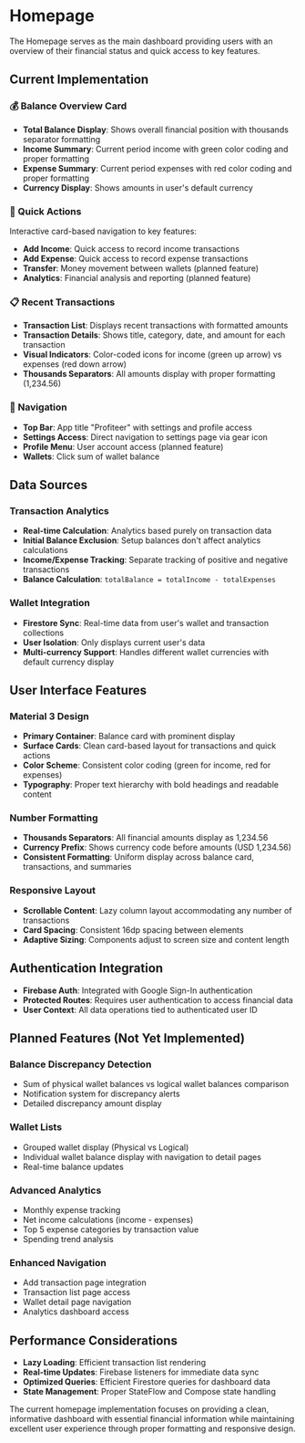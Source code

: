 # Homepage

The Homepage serves as the main dashboard providing users with an overview of their financial status and quick access to key features.

## Current Implementation

### 💰 Balance Overview Card
- **Total Balance Display**: Shows overall financial position with thousands separator formatting
- **Income Summary**: Current period income with green color coding and proper formatting
- **Expense Summary**: Current period expenses with red color coding and proper formatting
- **Currency Display**: Shows amounts in user's default currency

### 🎯 Quick Actions
Interactive card-based navigation to key features:
- **Add Income**: Quick access to record income transactions
- **Add Expense**: Quick access to record expense transactions  
- **Transfer**: Money movement between wallets (planned feature)
- **Analytics**: Financial analysis and reporting (planned feature)

### 📋 Recent Transactions
- **Transaction List**: Displays recent transactions with formatted amounts
- **Transaction Details**: Shows title, category, date, and amount for each transaction
- **Visual Indicators**: Color-coded icons for income (green up arrow) vs expenses (red down arrow)
- **Thousands Separators**: All amounts display with proper formatting (1,234.56)

### 🧭 Navigation
- **Top Bar**: App title "Profiteer" with settings and profile access
- **Settings Access**: Direct navigation to settings page via gear icon
- **Profile Menu**: User account access (planned feature)
- **Wallets**: Click sum of wallet balance

## Data Sources

### Transaction Analytics
- **Real-time Calculation**: Analytics based purely on transaction data
- **Initial Balance Exclusion**: Setup balances don't affect analytics calculations
- **Income/Expense Tracking**: Separate tracking of positive and negative transactions
- **Balance Calculation**: `totalBalance = totalIncome - totalExpenses`

### Wallet Integration
- **Firestore Sync**: Real-time data from user's wallet and transaction collections
- **User Isolation**: Only displays current user's data
- **Multi-currency Support**: Handles different wallet currencies with default currency display

## User Interface Features

### Material 3 Design
- **Primary Container**: Balance card with prominent display
- **Surface Cards**: Clean card-based layout for transactions and quick actions
- **Color Scheme**: Consistent color coding (green for income, red for expenses)
- **Typography**: Proper text hierarchy with bold headings and readable content

### Number Formatting
- **Thousands Separators**: All financial amounts display as 1,234.56
- **Currency Prefix**: Shows currency code before amounts (USD 1,234.56)
- **Consistent Formatting**: Uniform display across balance card, transactions, and summaries

### Responsive Layout
- **Scrollable Content**: Lazy column layout accommodating any number of transactions
- **Card Spacing**: Consistent 16dp spacing between elements
- **Adaptive Sizing**: Components adjust to screen size and content length

## Authentication Integration
- **Firebase Auth**: Integrated with Google Sign-In authentication
- **Protected Routes**: Requires user authentication to access financial data
- **User Context**: All data operations tied to authenticated user ID

## Planned Features (Not Yet Implemented)

### Balance Discrepancy Detection
- Sum of physical wallet balances vs logical wallet balances comparison
- Notification system for discrepancy alerts
- Detailed discrepancy amount display

### Wallet Lists
- Grouped wallet display (Physical vs Logical)
- Individual wallet balance display with navigation to detail pages
- Real-time balance updates

### Advanced Analytics
- Monthly expense tracking
- Net income calculations (income - expenses)
- Top 5 expense categories by transaction value
- Spending trend analysis

### Enhanced Navigation
- Add transaction page integration
- Transaction list page access
- Wallet detail page navigation
- Analytics dashboard access

## Performance Considerations
- **Lazy Loading**: Efficient transaction list rendering
- **Real-time Updates**: Firebase listeners for immediate data sync
- **Optimized Queries**: Efficient Firestore queries for dashboard data
- **State Management**: Proper StateFlow and Compose state handling

The current homepage implementation focuses on providing a clean, informative dashboard with essential financial information while maintaining excellent user experience through proper formatting and responsive design.